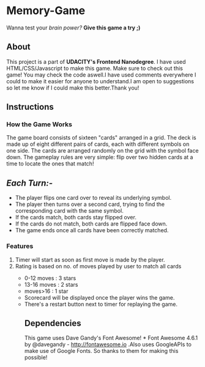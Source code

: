 # Memory-Game
Wanna test your _brain power?_ 
**Give this game a try ;)**

## About
This project is a part of **UDACITY's Frontend Nanodegree**.
I have used HTML/CSS/Javascript to make this game.
Make sure to check out this game!
You may check the code aswell.I have used comments everywhere 
I could to make it easier for anyone to understand.I am open to suggestions
so let me know if I could make this better.Thank you!

## Instructions
### How the Game Works
The game board consists of sixteen "cards" arranged in a grid. The deck is made up of eight different pairs of cards, 
each with different symbols on one side. The cards are arranged randomly on the grid with the symbol face down.
The gameplay rules are very simple: flip over two hidden cards at a time to locate the ones that match!

_Each Turn:-_
-----------
<ul>
  <li>The player flips one card over to reveal its underlying symbol.</li>
  <li>The player then turns over a second card, trying to find the corresponding card with the same symbol.</li>
  <li>If the cards match, both cards stay flipped over.</li>
  <li>If the cards do not match, both cards are flipped face down.</li>
  <li>The game ends once all cards have been correctly matched.</li>
</ul>

### Features
<ol>
  <li>Timer will start as soon as first move is made by the player.</li>

  <li>Rating is based on no. of moves played by user to match all cards</li>
    <ul>
      <li>0-12 moves : 3 stars</li>
      <li>13-16 moves : 2 stars</li>
      <li>moves>16 : 1 star</li>

  <li>Scorecard will be displayed once the player wins the game.</li>

  <li>There's a restart button next to timer for replaying the game.</li>

## Dependencies
This game uses Dave Gandy's Font Awesome! * Font Awesome 4.6.1 by @davegandy - http://fontawesome.io 
.Also uses GoogleAPIs to make use of Google Fonts.
So thanks to them for making this possible!

